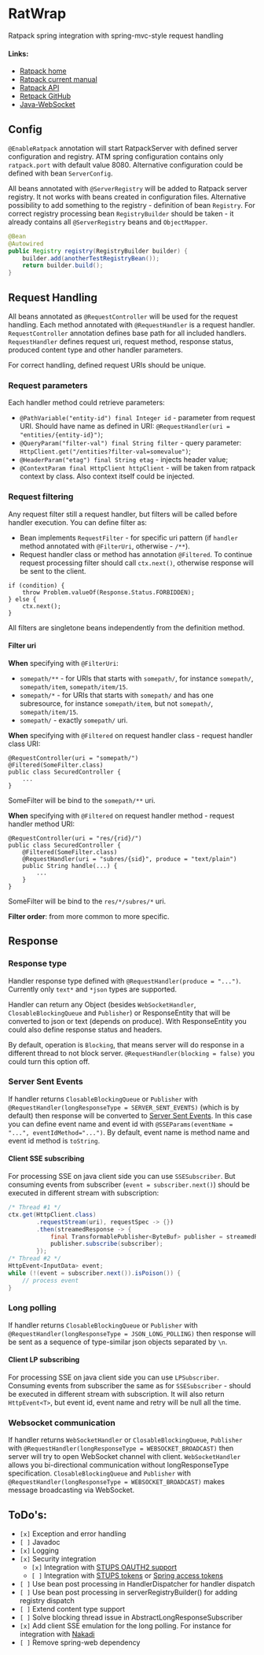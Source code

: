# RatWrap
Ratpack spring integration with spring-mvc-style request handling

#### Links:

- [Ratpack home](https://ratpack.io/)
- [Ratpack current manual](https://ratpack.io/manual/current/)
- [Ratpack API](https://ratpack.io/manual/current/api/)
- [Retpack GitHub](https://github.com/ratpack/ratpack)
- [Java-WebSocket](https://github.com/TooTallNate/Java-WebSocket)

## Config

`@EnableRatpack` annotation will start RatpackServer with defined server configuration and registry.
ATM spring configuration contains only `ratpack.port` with default value 8080.
Alternative configuration could be defined with bean `ServerConfig`.

All beans annotated with `@ServerRegistry` will be added to Ratpack server registry. It not works with beans created 
in configuration files. Alternative possibility to add something to the registry - definition of bean `Registry`.
For correct registry processing bean `RegistryBuilder` should be taken - it already contains all `@ServerRegistry` 
beans and `ObjectMapper`.

```java
@Bean
@Autowired
public Registry registry(RegistryBuilder builder) {
    builder.add(anotherTestRegistryBean());
    return builder.build();
}
```

## Request Handling

All beans annotated as `@RequestController` will be used for the request handling. Each method annotated with 
`@RequestHandler` is a request handler. `RequestController` annotation defines base path for all included handlers.
`RequestHandler` defines request uri, request method, response status, produced content type and other handler parameters.

For correct handling, defined request URIs should be unique.

### Request parameters

Each handler method could retrieve parameters:
- `@PathVariable("entity-id") final Integer id` - parameter from request URI. Should have name as defined in URI: `@RequestHandler(uri = "entities/{entity-id}")`;
- `@QueryParam("filter-val") final String filter` - query parameter: `HttpClient.get("/entities?filter-val=somevalue")`;
- `@HeaderParam("etag") final String etag` - injects header value;
- `@ContextParam final HttpClient httpClient` - will be taken from ratpack context by class. Also context itself could be injected.

### Request filtering

Any request filter still a request handler, but filters will be called before handler execution.
You can define filter as:
- Bean implements `RequestFilter` - for specific uri pattern (if `handler` method annotated with `@FilterUri`, otherwise - `/**`).
- Request handler class or method has annotation `@Filtered`.
To continue request processing filter should call `ctx.next()`, otherwise response will be sent to the client.

```
if (condition) {
    throw Problem.valueOf(Response.Status.FORBIDDEN);
} else {
    ctx.next();
}
```

All filters are singletone beans independently from the definition method.

#### Filter uri

**When** specifying with `@FilterUri`:
- `somepath/**` - for URIs that starts with `somepath/`, for instance `somepath/`, `somepath/item`, `somepath/item/15`.
- `somepath/*` - for URIs that starts with `somepath/` and has one subresource, for instance `somepath/item`, but not `somepath/`, `somepath/item/15`.
- `somepath/` - exactly `somepath/` uri.

**When** specifying with `@Filtered` on request handler class - request handler class URI:

```
@RequestController(uri = "somepath/")
@Filtered(SomeFilter.class)
public class SecuredController {
    ...
}
```

SomeFilter will be bind to the `somepath/**` uri.

**When** specifying with `@Filtered` on request handler method - request handler method URI:

```
@RequestController(uri = "res/{rid}/")
public class SecuredController {
    @Filtered(SomeFilter.class)
    @RequestHandler(uri = "subres/{sid}", produce = "text/plain")
    public String handle(...) {
        ...
    }
}
```

SomeFilter will be bind to the `res/*/subres/*` uri.

**Filter order**: from more common to more specific.

## Response

### Response type

Handler response type defined with `@RequestHandler(produce = "...")`. Currently only `text*` and `*json`
types are supported.

Handler can return any Object (besides `WebSocketHandler`, `ClosableBlockingQueue` and `Publisher`) or ResponseEntity
that will be converted to json or text (depends on produce).
With ResponseEntity you could also define response status and headers.

By default, operation is `Blocking`, that means server will do response in a different thread to not block server.
`@RequestHandler(blocking = false)` you could turn this option off.

### Server Sent Events

If handler returns `ClosableBlockingQueue` or `Publisher` with 
`@RequestHandler(longResponseType = SERVER_SENT_EVENTS)` (which is by default) then response will be converted to
[Server Sent Events](https://ratpack.io/manual/current/streams.html#server_sent_events).
In this case you can define event name and event id with `@SSEParams(eventName = "...", eventIdMethod="...")`.
By default, event name is method name and event id method is `toString`.

#### Client SSE subscribing

For processing SSE on java client side you can use `SSESubscriber`. But consuming events from subscriber
(`event = subscriber.next()`) should be executed in different stream with subscription:

```java
/* Thread #1 */
ctx.get(HttpClient.class)
        .requestStream(uri), requestSpec -> {})
        .then(streamedResponse -> {
            final TransformablePublisher<ByteBuf> publisher = streamedResponse.getBody();
            publisher.subscribe(subscriber);
        });
/* Thread #2 */
HttpEvent<InputData> event;
while (!(event = subscriber.next()).isPoison()) {
    // process event
}
```

### Long polling

If handler returns `ClosableBlockingQueue` or `Publisher` with 
`@RequestHandler(longResponseType = JSON_LONG_POLLING)` then response will be sent as a sequence of type-similar json
objects separated by `\n`.

#### Client LP subscribing

For processing SSE on java client side you can use `LPSubscriber`. Consuming events from subscriber the same as for 
`SSESubscriber` - should be executed in different stream with subscription. It will also return `HttpEvent<T>`, but
event id, event name and retry will be null all the time.

### Websocket communication

If handler returns `WebSocketHandler` or `ClosableBlockingQueue`, `Publisher` with 
`@RequestHandler(longResponseType = WEBSOCKET_BROADCAST)` then server will try to open WebSocket channel with client.
`WebSocketHandler` allows you bi-directional communication without longResponseType specification.
`ClosableBlockingQueue` and `Publisher` with `@RequestHandler(longResponseType = WEBSOCKET_BROADCAST)` makes message
broadcasting via WebSocket.

## ToDo's:

- `[x]` Exception and error handling
- `[ ]` Javadoc
- `[x]` Logging
- `[x]` Security integration
  + `[x]` Integration with [STUPS OAUTH2 support](https://github.com/zalando-stups/stups-spring-oauth2-support)
  + `[ ]` Integration with [STUPS tokens](https://github.com/zalando-stups/tokens) or [Spring access tokens](https://github.com/zalando-stups/spring-boot-zalando-stups-tokens)
- `[ ]` Use bean post processing in HandlerDispatcher for handler dispatch
- `[ ]` Use bean post processing in serverRegistryBuilder() for adding registry dispatch
- `[ ]` Extend content type support
- `[ ]` Solve blocking thread issue in AbstractLongResponseSubscriber
- `[x]` Add client SSE emulation for the long polling. For instance for integration with [Nakadi](https://github.com/zalando/nakadi/)
- `[ ]` Remove spring-web dependency
